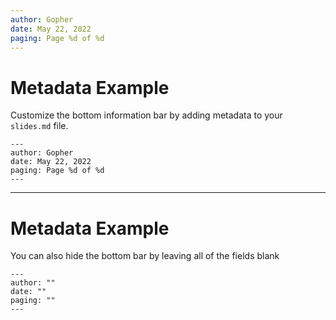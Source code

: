 ```yaml
---
author: Gopher
date: May 22, 2022
paging: Page %d of %d
---
```


# Metadata Example

Customize the bottom information bar by adding metadata to your `slides.md` file.

```
--- 
author: Gopher
date: May 22, 2022
paging: Page %d of %d
--- 
```

---

# Metadata Example

You can also hide the bottom bar by leaving all of the fields blank

```
--- 
author: ""
date: ""
paging: ""
--- 
```
